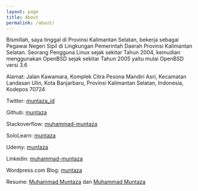 ```yaml
---
layout: page
title: About
permalink: /about/
---
```



Bismillah, saya tinggal di Provinsi Kalimantan Selatan, bekerja sebagai Pegawai Negeri Sipil di Lingkungan Pemerintah Daerah Provinsi Kalimantan Selatan. Seorang Pengguna Linux sejak sekitar Tahun 2004, kemudian menggunakan OpenBSD sejak sekitar Tahun 2005 yaitu mulai OpenBSD versi 3.6

Alamat: Jalan Kawamara, Komplek Citra Pesona Mandiri Asri, Kecamatan Landasan Ulin, Kota Banjarbaru, Provinsi Kalimantan Selatan, Indonesia, Kodepos 70724


Twitter: [muntaza_id](https://twitter.com/muntaza_id)

Github: [muntaza](https://github.com/muntaza)

Stackoverflow: [muhammad-muntaza](https://stackoverflow.com/users/8084062/muhammad-muntaza)

SoloLearn: [muntaza](https://www.sololearn.com/Profile/1081806)

Udemy: [muntaza](https://www.udemy.com/user/muhammad-muntaza/)

Linkedin: [muhammad-muntaza](https://www.linkedin.com/in/muhammad-muntaza/)

Wordpress.com Blog: [muntaza](https://muntaza.wordpress.com)

Resume: [Muhammad Muntaza](/assets/Muhammad_Muntaza.pdf) dan [Muhammad Muntaza](/assets/Profile.pdf)
